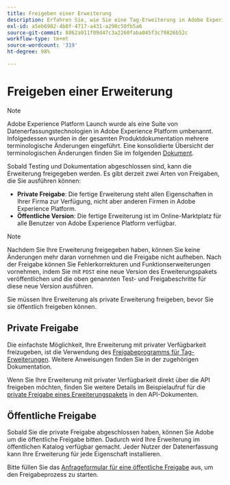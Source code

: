 ```yaml
---
title: Freigeben einer Erweiterung
description: Erfahren Sie, wie Sie eine Tag-Erweiterung in Adobe Experience Platform privat oder öffentlich freigeben.
exl-id: a5eb6902-4b0f-4717-a431-a290c50fb5a6
source-git-commit: 8862a911f09d47c3a2260faba045f3c79826b52c
workflow-type: tm+mt
source-wordcount: '319'
ht-degree: 98%

---
```


# Freigeben einer Erweiterung

>[!NOTE]
>
>Adobe Experience Platform Launch wurde als eine Suite von Datenerfassungstechnologien in Adobe Experience Platform umbenannt. Infolgedessen wurden in der gesamten Produktdokumentation mehrere terminologische Änderungen eingeführt. Eine konsolidierte Übersicht der terminologischen Änderungen finden Sie im folgenden [Dokument](../../term-updates.md).

Sobald Testing und Dokumentation abgeschlossen sind, kann die Erweiterung freigegeben werden. Es gibt derzeit zwei Arten von Freigaben, die Sie ausführen können:

- **Private Freigabe**: Die fertige Erweiterung steht allen Eigenschaften in Ihrer Firma zur Verfügung, nicht aber anderen Firmen in Adobe Experience Platform.
- **Öffentliche Version**: Die fertige Erweiterung ist im Online-Marktplatz für alle Benutzer von Adobe Experience Platform verfügbar.

>[!NOTE]
>
>Nachdem Sie Ihre Erweiterung freigegeben haben, können Sie keine Änderungen mehr daran vornehmen und die Freigabe nicht aufheben.  Nach der Freigabe können Sie Fehlerkorrekturen und Funktionserweiterungen vornehmen, indem Sie mit `POST` eine neue Version des Erweiterungspakets veröffentlichen und die oben genannten Test- und Freigabeschritte für diese neue Version ausführen.

Sie müssen Ihre Erweiterung als private Erweiterung freigeben, bevor Sie sie öffentlich freigeben können.

## Private Freigabe

Die einfachste Möglichkeit, Ihre Erweiterung mit privater Verfügbarkeit freizugeben, ist die Verwendung des [Freigabeprogramms für Tag-Erweiterungen](https://www.npmjs.com/package/@adobe/reactor-releaser). Weitere Anweisungen finden Sie in der zugehörigen Dokumentation.

Wenn Sie Ihre Erweiterung mit privater Verfügbarkeit direkt über die API freigeben möchten, finden Sie weitere Details im Beispielaufruf für die [private Freigabe eines Erweiterungspakets](https://developer.adobelaunch.com/api/reference/1.0/extension_packages/release_private/) in den API-Dokumenten.

## Öffentliche Freigabe

Sobald Sie die private Freigabe abgeschlossen haben, können Sie Adobe um die öffentliche Freigabe bitten.  Dadurch wird Ihre Erweiterung im öffentlichen Katalog verfügbar gemacht. Jeder Nutzer der Datenerfassung kann Ihre Erweiterung für jede Eigenschaft installieren.

Bitte füllen Sie das [Anfrageformular für eine öffentliche Freigabe](https://experiencecloudpanel.adobe.com/c/r/DCExtensionReleaseRequest) aus, um den Freigabeprozess zu starten.
